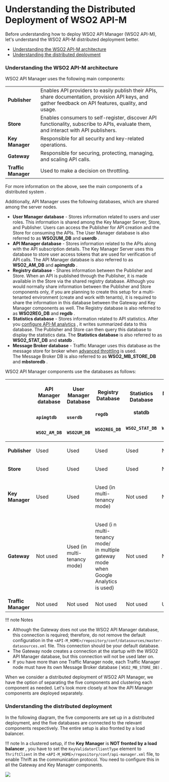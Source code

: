 # Understanding the Distributed Deployment of WSO2 API-M

Before understanding how to deploy WSO2 API Manager (WSO2 API-M), let's understand the WSO2 API-M distributed deployment better.

-   [Understanding the WSO2 API-M architecture](#UnderstandingtheDistributedDeploymentofWSO2API-M-UnderstandingtheWSO2API-Marchitecture)
-   [Understanding the distributed deployment](#UnderstandingtheDistributedDeploymentofWSO2API-M-Understandingthedistributeddeployment)

### Understanding the WSO2 API-M architecture

WSO2 API Manager uses the following main components:

|                     |                                                                                                                                                       |
|---------------------|-------------------------------------------------------------------------------------------------------------------------------------------------------|
| **Publisher**       | Enables API providers to easily publish their APIs, share documentation, provision API keys, and gather feedback on API features, quality, and usage. |
| **Store**           | Enables consumers to self-register, discover API functionality, subscribe to APIs, evaluate them, and interact with API publishers.                   |
| **Key Manager**     | Responsible for all security and key-related operations.                                                                                              |
| **Gateway**         | Responsible for securing, protecting, managing, and scaling API calls.                                                                                |
| **Traffic Manager** | Used to make a decision on throttling.                                                                                                                |

For more information on the above, see the main components of a distributed system .

Additionally, API Manager uses the following databases, which are shared among the server nodes.

-   **User Manager database** - Stores information related to users and user roles. This information is shared among the Key Manager Server, Store, and Publisher. Users can access the Publisher for API creation and the Store for consuming the APIs. The User Manager database is also referred to as **WSO2UM\_DB** and **userdb** .
-   **API Manager database** - Stores information related to the APIs along with the API subscription details. The Key Manager Server uses this database to store user access tokens that are used for verification of API calls. The API Manager database is also referred to as **WSO2\_AM\_DB** and **apimgtdb** .
-   **Registry database** - Shares information between the Publisher and Store. When an API is published through the Publisher, it is made available in the Store via the shared registry database. Although you would normally share information between the Publisher and Store components only, if you are planning to create this setup for a multi-tenanted environment (create and work with tenants), it is required to share the information in this database between the Gateway and Key Manager components as well. The Registry database is also referred to as **WSO2REG\_DB** and **regdb** .
-   **Statistics database** - Stores information related to API statistics. After you [configure API-M analytics](https://docs.wso2.com/display/AM260/Configuring+APIM+Analytics) , it writes summarized data to this database. The Publisher and Store can then query this database to display the statistics data. The **Statistics database** is also referred to as **WSO2\_STAT\_DB** and **statdb** .
-   **Message Broker database** - Traffic Manager uses this database as the message store for broker when [advanced throttling](https://docs.wso2.com/display/AM260/Working+with+Throttling) is used. The Message Broker DB is also referred to as **WSO2\_MB\_STORE\_DB** and **mbstoredb** .

WSO2 API Manager components use the databases as follows:

<table>
<thead>
<tr class="header">
<th><br />
</th>
<th><p><strong>API Manager<br />
database</strong></p>
<p><code>              apimgtdb             </code></p>
<p><code>              WSO2_AM_DB             </code></p></th>
<th><p><strong>User Manager<br />
</strong> <strong>Database<br />
</strong></p>
<p><strong><code>               userdb              </code></strong></p>
<p><code>                             WSO2UM_DB                           </code></p></th>
<th><p><strong>Registry Database</strong></p>
<p><code>                                            regdb                           </code></p>
<p><code>              WSO2REG_DB             </code></p></th>
<th><p><strong>Statistics<br />
Database</strong><br />
<br />
<strong>statdb</strong></p>
<p><code>              WSO2_STAT_DB             </code></p></th>
<th><p><strong>Message Broker<br />
Database<br />
</strong><br />
<strong>mbstoredb</strong></p>
<p><code>              WSO2_MB_STORE_DB             </code></p></th>
</tr>
</thead>
<tbody>
<tr class="odd">
<td><p><strong>Publisher</strong></p></td>
<td><p>Used</p></td>
<td><p>Used</p></td>
<td><p>Used</p></td>
<td>Used</td>
<td>Not used</td>
</tr>
<tr class="even">
<td><p><strong>Store</strong></p></td>
<td><p>Used</p></td>
<td><p>Used</p></td>
<td><p>Used</p></td>
<td>Used</td>
<td>Not used</td>
</tr>
<tr class="odd">
<td><p><strong>Key Manager</strong></p></td>
<td><p>Used</p></td>
<td><p>Used</p></td>
<td><p>Used (in multi-tenancy mode)</p></td>
<td>Not used</td>
<td>Not used</td>
</tr>
<tr class="even">
<td><p><strong>Gateway</strong></p></td>
<td><p>Not used</p></td>
<td><p>Used (in multi-tenancy mode)</p></td>
<td><p>Used (i n multi-tenancy mode/ in multiple gateway mode when Google Analytics is used)</p></td>
<td>Not used</td>
<td>Not used</td>
</tr>
<tr class="odd">
<td><strong>Traffic Manager</strong></td>
<td>Not used</td>
<td>Not used</td>
<td>Not used</td>
<td>Not used</td>
<td>Used</td>
</tr>
</tbody>
</table>

!!! note
Notes

-   Although the Gateway does not use the WSO2 API Manager database, this connection is required; therefore, do not remove the default configuration in the `<API-M_HOME>/repository/conf/datasources/master-datasources.xml` file. This connection should be your default database.
-   The Gateway node creates a connection at the startup with the WSO2 API Manager database, but this connection will not be used later on.
-   If you have more than one Traffic Manager node, each Traffic Manager node must have its own Message Broker database ( `WSO2_MB_STORE_DB)` .

When we consider a distributed deployment of WSO2 API Manager, we have the option of separating the five components and clustering each component as needed. Let's look more closely at how the API Manager components are deployed separately.

### Understanding the distributed deployment

In the following diagram, the five components are set up in a distributed deployment, and the five databases are connected to the relevant components respectively. The entire setup is also fronted by a load balancer.

!!! note
In a clustered setup, if the **Key Manager** is **NOT fronted by a load balancer** , you have to set the `KeyValidatorClientType` element to `ThriftClient` in the `<API-M_HOME>/repository/conf/api-manager.xml` file, to enable Thrift as the communication protocol. You need to configure this in all the Gateway and Key Manager components.


![](attachments/103334484/103334485.png)


